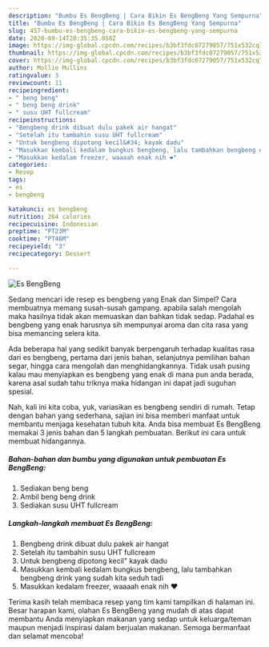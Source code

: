 ```yaml
---
description: "Bumbu Es BengBeng | Cara Bikin Es BengBeng Yang Sempurna"
title: "Bumbu Es BengBeng | Cara Bikin Es BengBeng Yang Sempurna"
slug: 457-bumbu-es-bengbeng-cara-bikin-es-bengbeng-yang-sempurna
date: 2020-09-14T20:35:35.058Z
image: https://img-global.cpcdn.com/recipes/b3bf3fdc07279057/751x532cq70/es-bengbeng-foto-resep-utama.jpg
thumbnail: https://img-global.cpcdn.com/recipes/b3bf3fdc07279057/751x532cq70/es-bengbeng-foto-resep-utama.jpg
cover: https://img-global.cpcdn.com/recipes/b3bf3fdc07279057/751x532cq70/es-bengbeng-foto-resep-utama.jpg
author: Mollie Mullins
ratingvalue: 3
reviewcount: 11
recipeingredient:
- " beng beng"
- " beng beng drink"
- " susu UHT fullcream"
recipeinstructions:
- "Bengbeng drink dibuat dulu pakek air hangat"
- "Setelah itu tambahin susu UHT fullcream"
- "Untuk bengbeng dipotong kecil&#34; kayak dadu"
- "Masukkan kembali kedalam bungkus bengbeng, lalu tambahkan bengbeng drink yang sudah kita seduh tadi"
- "Masukkan kedalam freezer, waaaah enak nih ❤"
categories:
- Resep
tags:
- es
- bengbeng

katakunci: es bengbeng 
nutrition: 264 calories
recipecuisine: Indonesian
preptime: "PT23M"
cooktime: "PT46M"
recipeyield: "3"
recipecategory: Dessert

---
```



![Es BengBeng](https://img-global.cpcdn.com/recipes/b3bf3fdc07279057/751x532cq70/es-bengbeng-foto-resep-utama.jpg)

Sedang mencari ide resep es bengbeng yang Enak dan Simpel? Cara membuatnya memang susah-susah gampang. apabila salah mengolah maka hasilnya tidak akan memuaskan dan bahkan tidak sedap. Padahal es bengbeng yang enak harusnya sih mempunyai aroma dan cita rasa yang bisa memancing selera kita.

Ada beberapa hal yang sedikit banyak berpengaruh terhadap kualitas rasa dari es bengbeng, pertama dari jenis bahan, selanjutnya pemilihan bahan segar, hingga cara mengolah dan menghidangkannya. Tidak usah pusing kalau mau menyiapkan es bengbeng yang enak di mana pun anda berada, karena asal sudah tahu triknya maka hidangan ini dapat jadi suguhan spesial.




Nah, kali ini kita coba, yuk, variasikan es bengbeng sendiri di rumah. Tetap dengan bahan yang sederhana, sajian ini bisa memberi manfaat untuk membantu menjaga kesehatan tubuh kita. Anda bisa membuat Es BengBeng memakai 3 jenis bahan dan 5 langkah pembuatan. Berikut ini cara untuk membuat hidangannya.

<!--inarticleads1-->

##### Bahan-bahan dan bumbu yang digunakan untuk pembuatan Es BengBeng:

1. Sediakan  beng beng
1. Ambil  beng beng drink
1. Sediakan  susu UHT fullcream




<!--inarticleads2-->

##### Langkah-langkah membuat Es BengBeng:

1. Bengbeng drink dibuat dulu pakek air hangat
1. Setelah itu tambahin susu UHT fullcream
1. Untuk bengbeng dipotong kecil&#34; kayak dadu
1. Masukkan kembali kedalam bungkus bengbeng, lalu tambahkan bengbeng drink yang sudah kita seduh tadi
1. Masukkan kedalam freezer, waaaah enak nih ❤




Terima kasih telah membaca resep yang tim kami tampilkan di halaman ini. Besar harapan kami, olahan Es BengBeng yang mudah di atas dapat membantu Anda menyiapkan makanan yang sedap untuk keluarga/teman maupun menjadi inspirasi dalam berjualan makanan. Semoga bermanfaat dan selamat mencoba!
